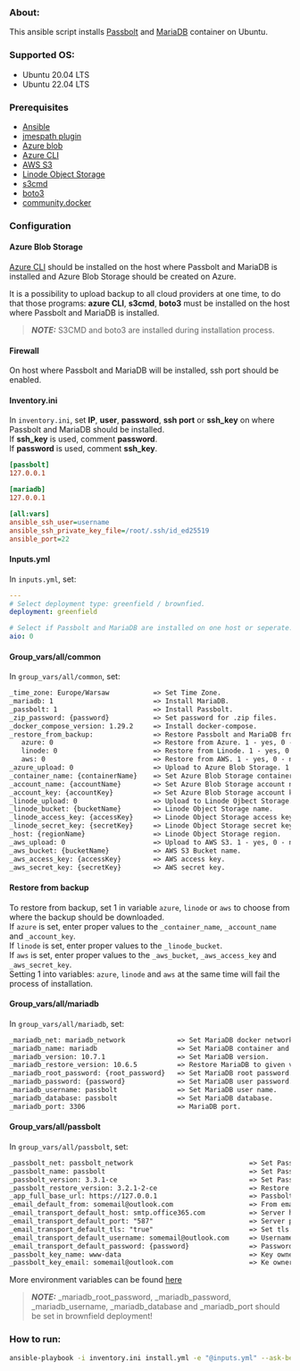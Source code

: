 ### About:
This ansible script installs [Passbolt](https://www.passbolt.com/) and [MariaDB](https://mariadb.org/) container on Ubuntu.<br/>

### Supported OS:
* Ubuntu 20.04 LTS
* Ubuntu 22.04 LTS

### Prerequisites
* [Ansible](https://docs.ansible.com/ansible/latest/index.html)
* [jmespath plugin](https://pypi.org/project/jmespath/)
* [Azure blob](https://docs.microsoft.com/en-us/cli/azure/storage/blob?view=azure-cli-latest#az_storage_blob_upload)
* [Azure CLI](https://docs.microsoft.com/en-us/cli/azure/)
* [AWS S3](https://aws.amazon.com/s3/)
* [Linode Object Storage](https://www.linode.com/docs/guides/platform/object-storage/)
* [s3cmd](https://www.linode.com/docs/guides/how-to-use-object-storage/#s3cmd)
* [boto3](https://boto3.amazonaws.com/v1/documentation/api/latest/index.html)
* [community.docker](https://galaxy.ansible.com/community/docker)

### Configuration

#### Azure Blob Storage
[Azure CLI](https://docs.microsoft.com/en-us/cli/azure/install-azure-cli) should be installed on the host where Passbolt and MariaDB is installed and Azure Blob Storage should be created on Azure.

It is a possibility to upload backup to all cloud providers at one time, to do that those programs: **azure CLI**, **s3cmd**, **boto3** must be installed on the host where Passbolt and MariaDB is installed.

> **_NOTE:_** S3CMD and boto3 are installed during installation process.

#### Firewall
On host where Passbolt and MariaDB will be installed, ssh port should be enabled.

#### Inventory.ini
In `inventory.ini`, set **IP**, **user**, **password**, **ssh port** or **ssh_key** on where Passbolt and MariaDB should be installed.</br>
If **ssh_key** is used, comment **password**.</br>
If **password** is used, comment **ssh_key**.</br>
```ini
[passbolt]
127.0.0.1

[mariadb]
127.0.0.1

[all:vars]
ansible_ssh_user=username
ansible_ssh_private_key_file=/root/.ssh/id_ed25519
ansible_port=22
```

#### Inputs.yml
In `inputs.yml`, set:
```yml
---
# Select deployment type: greenfield / brownfied.
deployment: greenfield

# Select if Passbolt and MariaDB are installed on one host or seperate.
aio: 0
```

#### Group_vars/all/common
In `group_vars/all/common`, set:

```txt
_time_zone: Europe/Warsaw           => Set Time Zone.
_mariadb: 1                         => Install MariaDB.
_passbolt: 1                        => Install Passbolt.
_zip_password: {password}           => Set password for .zip files.
_docker_compose_version: 1.29.2     => Install docker-compose.
_restore_from_backup:               => Restore Passbolt and MariaDB from backup during greenfield installation.
   azure: 0                         => Restore from Azure. 1 - yes, 0 - no.
   linode: 0                        => Restore from Linode. 1 - yes, 0 - no.
   aws: 0                           => Restore from AWS. 1 - yes, 0 - no.
_azure_upload: 0                    => Upload to Azure Blob Storage. 1 - yes, 0 - no.
_container_name: {containerName}    => Set Azure Blob Storage container name.
_account_name: {accountName}        => Set Azure Blob Storage account name.
_account_key: {accountKey}          => Set Azure Blob Storage account key.
_linode_upload: 0                   => Upload to Linode Ojbect Storage. 1 - yes, 0 - no.
_linode_bucket: {bucketName}        => Linode Object Storage name.
_linode_access_key: {accessKey}     => Linode Object Storage access key.
_linode_secret_key: {secretKey}     => Linode Object Storage secret key.
_host: {regionName}                 => Linode Object Storage region.
_aws_upload: 0                      => Upload to AWS S3. 1 - yes, 0 - no.
_aws_bucket: {bucketName}           => AWS S3 Bucket name.
_aws_access_key: {accessKey}        => AWS access key.
_aws_secret_key: {secretKey}        => AWS secret key.
```

#### Restore from backup
To restore from backup, set 1 in variable `azure`, `linode` or `aws` to choose from where the backup should be downloaded.</br>
If `azure` is set, enter proper values to the `_container_name`, `_account_name` and `_account_key`.</br>
If `linode` is set, enter proper values to the `_linode_bucket`.</br>
If `aws` is set, enter proper values to the `_aws_bucket`, `_aws_access_key` and `_aws_secret_key`.</br>
Setting 1 into variables: `azure`, `linode` and `aws` at the same time will fail the process of installation.

#### Group_vars/all/mariadb
In `group_vars/all/mariadb`, set:

```txt
_mariadb_net: mariadb_network             => Set MariaDB docker network.
_mariadb_name: mariadb                    => Set MariaDB container and host name.
_mariadb_version: 10.7.1                  => Set MariaDB version.
_mariadb_restore_version: 10.6.5          => Restore MariaDB to given version when brownfield failed.
_mariadb_root_password: {root_password}   => Set MariaDB root password.
_mariadb_password: {password}             => Set MariaDB user password.
_mariadb_username: passbolt               => Set MariaDB user name.
_mariadb_database: passbolt               => Set MariaDB database.
_mariadb_port: 3306                       => MariaDB port.
```

#### Group_vars/all/passbolt
In `group_vars/all/passbolt`, set:

```txt
_passbolt_net: passbolt_network                             => Set Passbolt docker network.
_passbolt_name: passbolt                                    => Set Passbolt container and host name.
_passbolt_version: 3.3.1-ce                                 => Set Passbolt version.
_passbolt_restore_version: 3.2.1-2-ce                       => Restore Passbolt to given version when brownfield faild.
_app_full_base_url: https://127.0.0.1                       => Passbolt base url.
_email_default_from: somemail@outlook.com                   => From email address.
_email_transport_default_host: smtp.office365.com           => Server hostname.
_email_transport_default_port: "587"                        => Server port.
_email_transport_default_tls: "true"                        => Set tls.
_email_transport_default_username: somemail@outlook.com     => Username for email server auth.
_email_transport_default_password: {password}               => Password for email server auth.
_passbolt_key_name: www-data                                => Key owner name
_passbolt_key_email: somemail@outlook.com                   => Ke owner email address.
```

More environment variables can be found [here](https://help.passbolt.com/configure/environment/reference.html)

> **_NOTE:_** _mariadb_root_password, _mariadb_password, _mariadb_username, _mariadb_database and _mariadb_port should be set in brownfield deployment!

### How to run:

```bash
ansible-playbook -i inventory.ini install.yml -e "@inputs.yml" --ask-become-pass -vv
```
